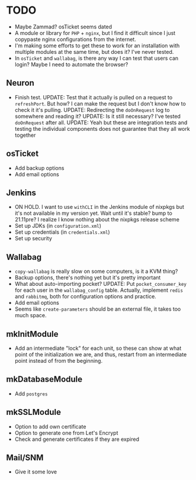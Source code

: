 # TODO
* Maybe Zammad? osTicket seems dated
* A module or library for `PHP` + `nginx`, but I find it difficult since I just copypaste nginx configurations from the internet.
* I'm making some efforts to get these to work for an installation with multiple modules at the same time, but does it? I've never tested.
* In `osTicket` and `wallabag`, is there any way I can test that users can login? Maybe I need to automate the browser?

## Neuron
* Finish test. UPDATE: Test that it actually is pulled on a request to `refreshPort`. But how? I can make the request but I don't know how to check it it's pulling. UPDATE: Redirecting the `doOnRequest` log to somewhere and reading it? UPDATE: Is it still necessary? I've tested `doOnRequest` after all. UPDATE: Yeah but these are integration tests and testing the individual components does not guarantee that they all work together

## osTicket
* Add backup options
* Add email options

## Jenkins
* ON HOLD. I want to use `withCLI` in the Jenkins module of nixpkgs but it's not available in my version yet. Wait until it's stable? bump to 21.11pre? I realize I know nothing about the nixpkgs release scheme
* Set up JDKs (in `configuration.xml`)
* Set up credentials (in `credentials.xml`)
* Set up security

## Wallabag
* `copy-wallabag` is really slow on some computers, is it a KVM thing?
* Backup options, there's nothing yet but it's pretty important
* What about auto-importing pocket? UPDATE: Put `pocket_consumer_key` for each user in the `wallabag_config` table. Actually, implement `redis` and `rabbitmq`, both for configuration options and practice.
* Add email options
* Seems like `create-parameters` should be an external file, it takes too much space.

## mkInitModule
* Add an intermediate "lock" for each unit, so these can show at what point of the initialization we are, and thus, restart from an intermediate point instead of from the beginning.

## mkDatabaseModule
* Add `postgres`

## mkSSLModule
* Option to add own certificate
* Option to generate one from Let's Encrypt
* Check and generate certificates if they are expired

## Mail/SNM
* Give it some love
